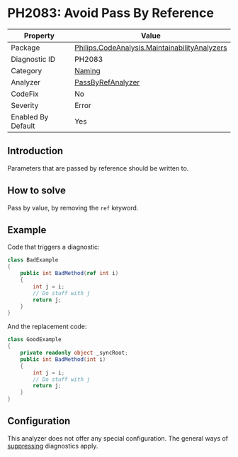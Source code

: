 # PH2083: Avoid Pass By Reference

| Property | Value  |
|--|--|
| Package | [Philips.CodeAnalysis.MaintainabilityAnalyzers](https://www.nuget.org/packages/Philips.CodeAnalysis.MaintainabilityAnalyzers) |
| Diagnostic ID | PH2083 |
| Category  | [Naming](../Naming.md) |
| Analyzer | [PassByRefAnalyzer](https://github.com/philips-software/roslyn-analyzers/blob/main/Philips.CodeAnalysis.MaintainabilityAnalyzers/Naming/PassByRefAnalyzer.cs)
| CodeFix  | No |
| Severity | Error |
| Enabled By Default | Yes |

## Introduction

Parameters that are passed by reference should be written to.

## How to solve

Pass by value, by removing the `ref` keyword.

## Example

Code that triggers a diagnostic:
``` cs
class BadExample
{
    public int BadMethod(ref int i)
    {
        int j = i;
        // Do stuff with j
        return j;
    }
}

```

And the replacement code:
``` cs
class GoodExample
{
    private readonly object _syncRoot;
    public int BadMethod(int i)
    {
        int j = i;
        // Do stuff with j
        return j;
    }
}

```

## Configuration

This analyzer does not offer any special configuration. The general ways of [suppressing](https://learn.microsoft.com/en-us/dotnet/fundamentals/code-analysis/suppress-warnings) diagnostics apply.
